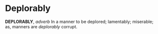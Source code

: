 # Deplorably

**DEPLORABLY**, _adverb_ In a manner to be deplored; lamentably; miserable; as, manners are _deplorably_ corrupt.